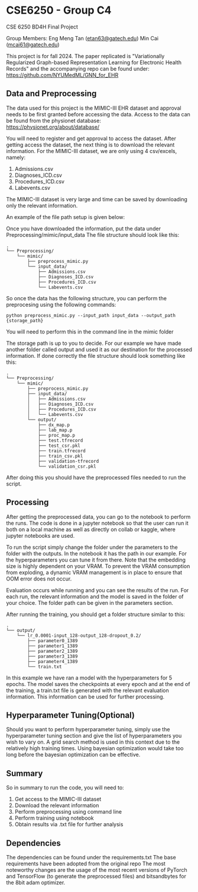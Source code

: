 # CSE6250 - Group C4
CSE 6250 BD4H Final Project

Group Members: 
Eng Meng Tan (etan63@gatech.edu)
Min Cai (mcai61@gatech.edu)

This project is for fall 2024. The paper replicated is "Variationally Regularized Graph-based Representation Learning for Electronic Health Records" and the accompanying repo can be found under: https://github.com/NYUMedML/GNN_for_EHR

## Data and Preprocessing
The data used for this project is the MIMIC-III EHR dataset and approval needs to be first granted before accessing the data.
Access to the data can be found from the physionet database: https://physionet.org/about/database/

You will need to register and get approval to access the dataset. 
After getting access the dataset, the next thing is to download the relevant information. For the MIMIC-III dataset, we are only using 4 csv/excels, namely:
1. Admissions.csv
2. Diagnoses_ICD.csv
3. Procedures_ICD.csv
4. Labevents.csv

The MIMIC-III dataset is very large and time can be saved by downloading only the relevant information.

An example of the file path setup is given below:

Once you have downloaded the information, put the data under Preprocessing/mimic/input_data
The file structure should look like this:
```
.
└── Preprocessing/
    └── mimic/
        ├── preprocess_mimic.py
        └── input_data/
            ├── Admissions.csv
            ├── Diagnoses_ICD.csv
            ├── Procedures_ICD.csv
            └── Labevents.csv
```

So once the data has the following structure, you can perform the preprocesing using the following commands:
```
python preprocess_mimic.py --input_path input_data --output_path {storage_path}
```
You will need to perform this in the command line in the mimic folder

The storage path is up to you to decide. For our example we have made another folder called output and used it as our destination for the processed information. If done correctly the file structure should look something like this:
```
.
└── Preprocessing/
    └── mimic/
        ├── preprocess_mimic.py
        ├── input_data/
        │   ├── Admissions.csv
        │   ├── Diagnoses_ICD.csv
        │   ├── Procedures_ICD.csv
        │   └── Labevents.csv
        └── output/
            ├── dx_map.p
            ├── lab_map.p
            ├── proc_map.p
            ├── test.tfrecord
            ├── test_csr.pkl
            ├── train.tfrecord
            ├── train_csv.pkl
            ├── validation-tfrecord
            └── validation_csr.pkl
```
After doing this you should have the preprocessed files needed to run the script.

## Processing
After getting the preprocessed data, you can go to the notebook to perform the runs. The code is done in a jupyter notebook so that the user can run it both on a local machine as well as directly on collab or kaggle, where jupyter notebooks are used.

To run the script simply change the folder under the parameters to the folder with the outputs. In the notebook it has the path in our example. For the hyperparameters you can tune it from there. Note that the embedding size is highly dependent on your VRAM. To prevent the VRAM consumption from exploding, a dynamic VRAM management is in place to ensure that OOM error does not occur.

Evaluation occurs while running and you can see the results of the run. For each run, the relevant information and the model is saved in the folder of your choice. The folder path can be given in the parameters section.

After running the training, you should get a folder structure similar to this:
```
.
└── output/
    └── lr_0.0001-input_128-output_128-dropout_0.2/
        ├── parameter0_1389
        ├── parameter1_1389
        ├── parameter2_1389
        ├── parameter3_1389
        ├── parameter4_1389
        └── train.txt
```
In this example we have ran a model with the hyperparameters for 5 epochs. The model saves the checkpoints at every epoch and at the end of the training, a train.txt file is generated with the relevant evaluation information. This information can be used for further processing.

## Hyperparameter Tuning(Optional)
Should you want to perform hyperparameter tuning, simply use the hyperparameter tuning section and give the list of hyperparameters you wish to vary on. A grid search method is used in this context due to the relatively high training times. Using bayesian optimization would take too long before the bayesian optimization can be effective.

## Summary
So in summary to run the code, you will need to:
1. Get access to the MIMIC-III dataset
2. Download the relevant information
3. Perform preprocessing using command line
4. Perform training using notebook
5. Obtain results via .txt file for further analysis

## Dependencies
The dependencies can be found under the requirements.txt
The base requirements have been adopted from the original repo
The most noteworthy changes are the usage of the most recent versions of PyTorch and TensorFlow (to generate the preprocessed files) and bitsandbytes for the 8bit adam optimizer.